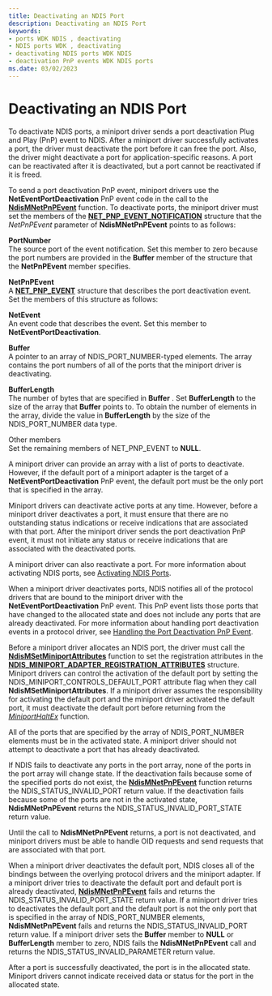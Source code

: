 ```yaml
---
title: Deactivating an NDIS Port
description: Deactivating an NDIS Port
keywords:
- ports WDK NDIS , deactivating
- NDIS ports WDK , deactivating
- deactivating NDIS ports WDK NDIS
- deactivation PnP events WDK NDIS ports
ms.date: 03/02/2023
---
```


# Deactivating an NDIS Port





To deactivate NDIS ports, a miniport driver sends a port deactivation Plug and Play (PnP) event to NDIS. After a miniport driver successfully activates a port, the driver must deactivate the port before it can free the port. Also, the driver might deactivate a port for application-specific reasons. A port can be reactivated after it is deactivated, but a port cannot be reactivated if it is freed.

To send a port deactivation PnP event, miniport drivers use the **NetEventPortDeactivation** PnP event code in the call to the [**NdisMNetPnPEvent**](/windows-hardware/drivers/ddi/ndis/nf-ndis-ndismnetpnpevent) function. To deactivate ports, the miniport driver must set the members of the [**NET\_PNP\_EVENT\_NOTIFICATION**](/windows-hardware/drivers/ddi/ndis/ns-ndis-_net_pnp_event_notification) structure that the *NetPnPEvent* parameter of **NdisMNetPnPEvent** points to as follows:

<a href="" id="portnumber"></a>**PortNumber**  
The source port of the event notification. Set this member to zero because the port numbers are provided in the **Buffer** member of the structure that the **NetPnPEvent** member specifies.

<a href="" id="netpnpevent"></a>**NetPnPEvent**  
A [**NET\_PNP\_EVENT**](/windows-hardware/drivers/ddi/netpnp/ns-netpnp-_net_pnp_event) structure that describes the port deactivation event. Set the members of this structure as follows:

<a href="" id="netevent"></a>**NetEvent**  
An event code that describes the event. Set this member to **NetEventPortDeactivation**.

<a href="" id="buffer"></a>**Buffer**  
A pointer to an array of NDIS\_PORT\_NUMBER-typed elements. The array contains the port numbers of all of the ports that the miniport driver is deactivating.

<a href="" id="bufferlength"></a>**BufferLength**  
The number of bytes that are specified in **Buffer** . Set **BufferLength** to the size of the array that **Buffer** points to. To obtain the number of elements in the array, divide the value in **BufferLength** by the size of the NDIS\_PORT\_NUMBER data type.

<a href="" id="other-members"></a>Other members  
Set the remaining members of NET\_PNP\_EVENT to **NULL**.

A miniport driver can provide an array with a list of ports to deactivate. However, if the default port of a miniport adapter is the target of a **NetEventPortDeactivation** PnP event, the default port must be the only port that is specified in the array.

Miniport drivers can deactivate active ports at any time. However, before a miniport driver deactivates a port, it must ensure that there are no outstanding status indications or receive indications that are associated with that port. After the miniport driver sends the port deactivation PnP event, it must not initiate any status or receive indications that are associated with the deactivated ports.

A miniport driver can also reactivate a port. For more information about activating NDIS ports, see [Activating NDIS Ports](activating-an-ndis-port.md).

When a miniport driver deactivates ports, NDIS notifies all of the protocol drivers that are bound to the miniport driver with the **NetEventPortDeactivation** PnP event. This PnP event lists those ports that have changed to the allocated state and does not include any ports that are already deactivated. For more information about handling port deactivation events in a protocol driver, see [Handling the Port Deactivation PnP Event](handling-the-port-deactivation-pnp-event.md).

Before a miniport driver allocates an NDIS port, the driver must call the [**NdisMSetMiniportAttributes**](/windows-hardware/drivers/ddi/ndis/nf-ndis-ndismsetminiportattributes) function to set the registration attributes in the [**NDIS\_MINIPORT\_ADAPTER\_REGISTRATION\_ATTRIBUTES**](/windows-hardware/drivers/ddi/ndis/ns-ndis-_ndis_miniport_adapter_registration_attributes) structure. Miniport drivers can control the activation of the default port by setting the NDIS\_MINIPORT\_CONTROLS\_DEFAULT\_PORT attribute flag when they call **NdisMSetMiniportAttributes**. If a miniport driver assumes the responsibility for activating the default port and the miniport driver activated the default port, it must deactivate the default port before returning from the [*MiniportHaltEx*](/windows-hardware/drivers/ddi/ndis/nc-ndis-miniport_halt) function.

All of the ports that are specified by the array of NDIS\_PORT\_NUMBER elements must be in the activated state. A miniport driver should not attempt to deactivate a port that has already deactivated.

If NDIS fails to deactivate any ports in the port array, none of the ports in the port array will change state. If the deactivation fails because some of the specified ports do not exist, the [**NdisMNetPnPEvent**](/windows-hardware/drivers/ddi/ndis/nf-ndis-ndismnetpnpevent) function returns the NDIS\_STATUS\_INVALID\_PORT return value. If the deactivation fails because some of the ports are not in the activated state, **NdisMNetPnPEvent** returns the NDIS\_STATUS\_INVALID\_PORT\_STATE return value.

Until the call to **NdisMNetPnPEvent** returns, a port is not deactivated, and miniport drivers must be able to handle OID requests and send requests that are associated with that port.

When a miniport driver deactivates the default port, NDIS closes all of the bindings between the overlying protocol drivers and the miniport adapter. If a miniport driver tries to deactivate the default port and default port is already deactivated, [**NdisMNetPnPEvent**](/windows-hardware/drivers/ddi/ndis/nf-ndis-ndismnetpnpevent) fails and returns the NDIS\_STATUS\_INVALID\_PORT\_STATE return value. If a miniport driver tries to deactivates the default port and the default port is not the only port that is specified in the array of NDIS\_PORT\_NUMBER elements, **NdisMNetPnPEvent** fails and returns the NDIS\_STATUS\_INVALID\_PORT return value. If a miniport driver sets the **Buffer** member to **NULL** or **BufferLength** member to zero, NDIS fails the **NdisMNetPnPEvent** call and returns the NDIS\_STATUS\_INVALID\_PARAMETER return value.

After a port is successfully deactivated, the port is in the allocated state. Miniport drivers cannot indicate received data or status for the port in the allocated state.

 

